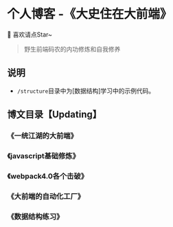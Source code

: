 # 个人博客 -《大史住在大前端》
:whale: 喜欢请点Star~
> 野生前端码农的内功修炼和自我修养

## 说明
- `/structure`目录中为[数据结构]学习中的示例代码。

## 博文目录【Updating】

### 《一统江湖的大前端》

### 《javascript基础修炼》

### 《webpack4.0各个击破》

### 《大前端的自动化工厂》

### 《数据结构练习》



